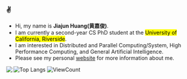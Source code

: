 ### :v:
* Hi, my name is **Jiajun Huang(黄嘉俊)**. 
* I am currently a second-year CS PhD student at the <mark>University of California, Riverside</mark>.
* I am interested in Distributed and Parallel Computing/System, High Performance Computing, and General Artificial Intelligence.
* Please see my personal [website](https://jiajunhuang1999.github.io/profile/) for more information about me.

<img align="left" src="https://github-readme-stats.vercel.app/api?username=jiajunhuang1999&show_icons=true&icon_color=0366d6&bg_color=ffffff&hide_title=true" />

![Top Langs](https://github-readme-stats-sigma-five.vercel.app/api/top-langs/?username=jiajunhuang1999&layout=compact)
![ViewCount](https://komarev.com/ghpvc/?username=jiajunhuang1999)
